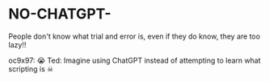 # NO-CHATGPT-
People don't know what trial and error is, even if they do know, they are too lazy!!

oc9x97: :sob:
Ted: Imagine using ChatGPT instead of attempting to learn what scripting is ☠

